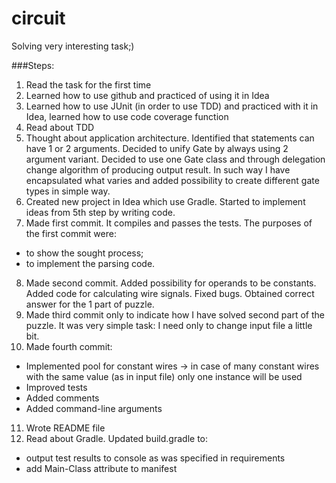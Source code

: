 # circuit
Solving very interesting task;)

###Steps:

1. Read the task for the first time
2. Learned how to use github and practiced of using it in Idea
3. Learned how to use JUnit (in order to use TDD) and practiced with it in Idea, learned how to use code coverage function
4. Read about TDD
5. Thought about application architecture. Identified that statements can have 1 or 2 arguments. Decided to unify Gate by always using 2 argument variant.
Decided to use one Gate class and through delegation change algorithm of producing output result. In such way I have encapsulated what varies and added possibility to create different gate types in simple way.
6. Created new project in Idea which use Gradle. Started to implement ideas from 5th step by writing code.
7. Made first commit. It compiles and passes the tests. The purposes of the first commit were:
  - to show the sought process;
  - to implement the parsing code.
8. Made second commit. Added possibility for operands to be constants. Added code for calculating wire signals. Fixed bugs. Obtained correct answer for the 1 part of puzzle.
9. Made third commit only to indicate how I have solved second part of the puzzle. It was very simple task: I need only to change input file a little bit.
10. Made fourth commit:
  - Implemented pool for constant wires -> in case of many constant wires with the same value (as in input file) only one instance will be used
  - Improved tests
  - Added comments
  - Added command-line arguments
11. Wrote README file
12. Read about Gradle. Updated build.gradle to:
  - output test results to console as was specified in requirements
  - add Main-Class attribute to manifest
